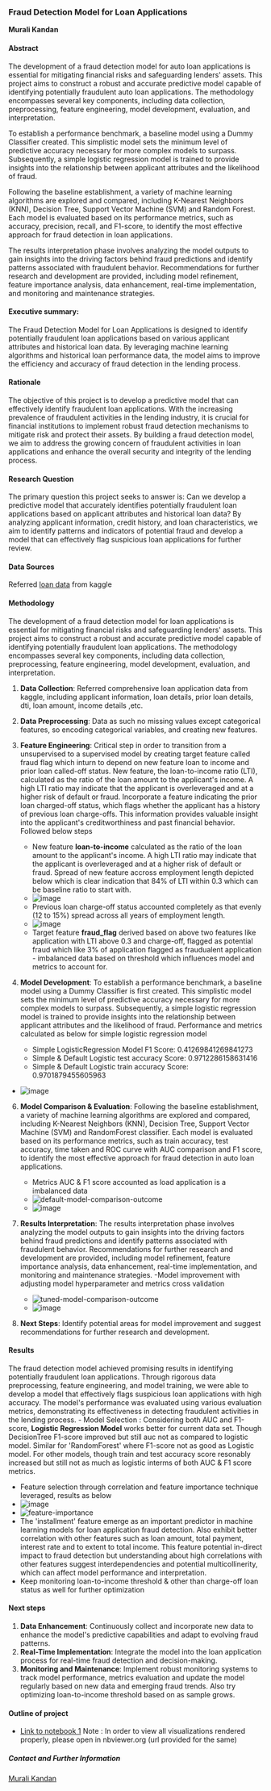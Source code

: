 ### Fraud Detection Model for Loan Applications

**Murali Kandan**

#### Abstract
The development of a fraud detection model for auto loan applications is essential for mitigating financial risks and safeguarding lenders' assets. This project aims to construct a robust and accurate predictive model capable of identifying potentially fraudulent auto loan applications. The methodology encompasses several key components, including data collection, preprocessing, feature engineering, model development, evaluation, and interpretation.

To establish a performance benchmark, a baseline model using a Dummy Classifier created. This simplistic model sets the minimum level of predictive accuracy necessary for more complex models to surpass. Subsequently, a simple logistic regression model is trained to provide insights into the relationship between applicant attributes and the likelihood of fraud.

Following the baseline establishment, a variety of machine learning algorithms are explored and compared, including K-Nearest Neighbors (KNN), Decision Tree, Support Vector Machine (SVM) and Random Forest. Each model is evaluated based on its performance metrics, such as accuracy, precision, recall, and F1-score, to identify the most effective approach for fraud detection in loan applications.

The results interpretation phase involves analyzing the model outputs to gain insights into the driving factors behind fraud predictions and identify patterns associated with fraudulent behavior. Recommendations for further research and development are provided, including model refinement, feature importance analysis, data enhancement, real-time implementation, and monitoring and maintenance strategies.

#### Executive summary:
The Fraud Detection Model for Loan Applications is designed to identify potentially fraudulent loan applications based on various applicant attributes and historical loan data. By leveraging machine learning algorithms and historical loan performance data, the model aims to improve the efficiency and accuracy of fraud detection in the lending process.

#### Rationale
The objective of this project is to develop a predictive model that can effectively identify fraudulent loan applications. With the increasing prevalence of fraudulent activities in the lending industry, it is crucial for financial institutions to implement robust fraud detection mechanisms to mitigate risk and protect their assets. By building a fraud detection model, we aim to address the growing concern of fraudulent activities in loan applications and enhance the overall security and integrity of the lending process.

#### Research Question
The primary question this project seeks to answer is: Can we develop a predictive model that accurately identifies potentially fraudulent loan applications based on applicant attributes and historical loan data? By analyzing applicant information, credit history, and loan characteristics, we aim to identify patterns and indicators of potential fraud and develop a model that can effectively flag suspicious loan applications for further review.

#### Data Sources
Referred [loan data](https://www.kaggle.com/datasets/nezukokamaado/auto-loan-dataset) from kaggle


#### Methodology
The development of a fraud detection model for loan applications is essential for mitigating financial risks and safeguarding lenders' assets. This project aims to construct a robust and accurate predictive model capable of identifying potentially fraudulent loan applications. The methodology encompasses several key components, including data collection, preprocessing, feature engineering, model development, evaluation, and interpretation.

1. **Data Collection**: Referred comprehensive loan application data from kaggle, including applicant information, loan details, prior loan details, dti, loan amount, income details ,etc.
2. **Data Preprocessing**: Data as such no missing values except categorical features, so encoding categorical variables, and creating new features.
3. **Feature Engineering**: Critical step in order to transition from a unsupervised to a supervised model by creating target feature called fraud flag which inturn to depend on new feature loan to income and prior loan called-off status. New feature, the loan-to-income ratio (LTI), calculated as the ratio of the loan amount to the applicant's income. A high LTI ratio may indicate that the applicant is overleveraged and at a higher risk of default or fraud. Incorporate a feature indicating the prior loan charged-off status, which flags whether the applicant has a history of previous loan charge-offs. This information provides valuable insight into the applicant's creditworthiness and past financial behavior. Followed below steps
   - New feature **loan-to-income** calculated as the ratio of the loan amount to the applicant's income. A high LTI ratio may indicate that the applicant is overleveraged and at a higher risk of default or fraud. Spread of new feature accross employment length depicted below which is clear indication that 84% of LTI within 0.3 which can be baseline ratio to start with.
   - ![image](https://github.com/muralikandan/fraud_detection/assets/5803282/956c2d2a-3585-4b42-affb-bbe643aa86e4)
   - Previous loan charge-off status accounted completely as that evenly (12 to 15%) spread across all years of employment length. 
   - ![image](https://github.com/muralikandan/fraud_detection/assets/5803282/b714c445-720f-4411-84e8-d178d57b6905)
   - Target feature **fraud_flag** derived based on above two features like application with LTI above 0.3 and charge-off, flagged as potential fraud which like 3% of application flagged as fraudualent application - imbalanced data based on threshold which influences model and metrics to account for.
5. **Model Development**:  To establish a performance benchmark, a baseline model using a Dummy Classifier is first created. This simplistic model sets the minimum level of predictive accuracy necessary for more complex models to surpass. Subsequently, a simple logistic regression model is trained to provide insights into the relationship between applicant attributes and the likelihood of fraud. Performance and metrics calculated as below for simple logistic regression model   

   - Simple LogisticRegression Model F1 Score: 0.41269841269841273 
   - Simple & Default Logistic test accuracy Score: 0.9712286158631416
   - Simple & Default Logistic train accuracy Score: 0.9701879455605963

- ![image](https://github.com/muralikandan/fraud_detection/assets/5803282/71312b04-7dbd-4ef6-b6fd-454bf4c96c14)

6. **Model Comparison & Evaluation**: Following the baseline establishment, a variety of machine learning algorithms are explored and compared, including K-Nearest Neighbors (KNN), Decision Tree, Support Vector Machine (SVM) and RandomForest classifier. Each model is evaluated based on its performance metrics, such as train accuracy, test accuracy, time taken and ROC curve with AUC comparison and F1 score, to identify the most effective approach for fraud detection in auto loan applications.
   - Metrics AUC & F1 score accounted as load application is a imbalanced data
   - ![default-model-comparison-outcome](https://github.com/muralikandan/fraud_detection/assets/5803282/c708d776-522c-49e0-b12d-897f2288bf74)
   - ![image](https://github.com/muralikandan/fraud_detection/assets/5803282/3fef1233-10e6-49a5-97cd-6c2737bfcaf5)

7. **Results Interpretation**: The results interpretation phase involves analyzing the model outputs to gain insights into the driving factors behind fraud predictions and identify patterns associated with fraudulent behavior. Recommendations for further research and development are provided, including model refinement, feature importance analysis, data enhancement, real-time implementation, and monitoring and maintenance strategies. 
      -Model improvement with adjusting model hyperparameter and metrics cross validation  
      - ![tuned-model-comparison-outcome](https://github.com/muralikandan/fraud_detection/assets/5803282/8b08683e-09ee-433e-b88c-81d3314e483b)
      - ![image](https://github.com/muralikandan/fraud_detection/assets/5803282/69b5917e-9c8d-4874-acd6-8671ed5526ec)
8. **Next Steps**: Identify potential areas for model improvement and suggest recommendations for further research and development.

#### Results
The fraud detection model achieved promising results in identifying potentially fraudulent loan applications. Through rigorous data preprocessing, feature engineering, and model training, we were able to develop a model that effectively flags suspicious loan applications with high accuracy. The model's performance was evaluated using various evaluation metrics, demonstrating its effectiveness in detecting fraudulent activities in the lending process.
      - Model Selection : Considering both AUC and F1-score, **Logistic Regression Model** works better for current data set. Though DecisionTree F1-score improved but still auc not as compared to logistic model. Similar for 'RandomForest' where F1-score not as good as Logistic model. For other models, though train and test accuracy score resonably increased but still not as much as logistic interms of both AUC & F1 score metrics. 
   - Feature selection through correlation and feature importance technique leveraged, results as below
   - ![image](https://github.com/muralikandan/fraud_detection/assets/5803282/5572c9de-bb1d-49a8-8d4b-304fc83d15c3)
   - ![feature-importance](https://github.com/muralikandan/fraud_detection/assets/5803282/2d8f4a6d-ebd6-414f-8f0c-e8a28270b671)
   - The 'installment' feature emerge as an important predictor in machine learning models for loan application fraud detection. Also exhibit better correlation with other features such as loan amount, total payment, interest rate and to extent to total income. This feature potential in-direct impact to fraud detection but understanding about high correlations with other features suggest interdependencies and potential multicollinerity, which can affect model performance and interpretation.
   - Keep monitoring loan-to-income threshold & other than charge-off loan status as well for further optimization
        
#### Next steps
1. **Data Enhancement**: Continuously collect and incorporate new data to enhance the model's predictive capabilities and adapt to evolving fraud patterns.
2. **Real-Time Implementation**: Integrate the model into the loan application process for real-time fraud detection and decision-making.
3. **Monitoring and Maintenance**: Implement robust monitoring systems to track model performance, metrics evaluation and update the model regularly based on new data and emerging fraud trends. Also try optimizing loan-to-income threshold based on as sample grows.

#### Outline of project

- [Link to notebook 1](https://nbviewer.org/github/muralikandan/fraud_detection/blob/main/fraud_detection_model.ipynb)
  Note : In order to view all visualizations rendered properly, please open in nbviewer.org (url provided for the same)

##### Contact and Further Information
[Murali Kandan](https://www.linkedin.com/in/muralikandan/)
